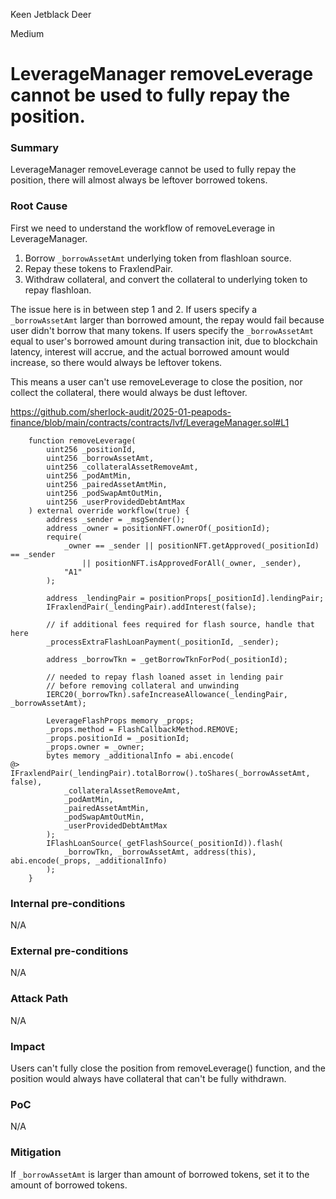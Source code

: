 Keen Jetblack Deer

Medium

# LeverageManager removeLeverage cannot be used to fully repay the position.


### Summary

LeverageManager removeLeverage cannot be used to fully repay the position, there will almost always be leftover borrowed tokens.

### Root Cause

First we need to understand the workflow of removeLeverage in LeverageManager.

1. Borrow `_borrowAssetAmt` underlying token from flashloan source.
2. Repay these tokens to FraxlendPair.
3. Withdraw collateral, and convert the collateral to underlying token to repay flashloan.

The issue here is in between step 1 and 2. If users specify a `_borrowAssetAmt` larger than borrowed amount, the repay would fail because user didn't borrow that many tokens. If users specify the `_borrowAssetAmt` equal to user's borrowed amount during transaction init, due to blockchain latency, interest will accrue, and the actual borrowed amount would increase, so there would always be leftover tokens.

This means a user can't use removeLeverage to close the position, nor collect the collateral, there would always be dust leftover.

https://github.com/sherlock-audit/2025-01-peapods-finance/blob/main/contracts/contracts/lvf/LeverageManager.sol#L1

```solidity
    function removeLeverage(
        uint256 _positionId,
        uint256 _borrowAssetAmt,
        uint256 _collateralAssetRemoveAmt,
        uint256 _podAmtMin,
        uint256 _pairedAssetAmtMin,
        uint256 _podSwapAmtOutMin,
        uint256 _userProvidedDebtAmtMax
    ) external override workflow(true) {
        address _sender = _msgSender();
        address _owner = positionNFT.ownerOf(_positionId);
        require(
            _owner == _sender || positionNFT.getApproved(_positionId) == _sender
                || positionNFT.isApprovedForAll(_owner, _sender),
            "A1"
        );

        address _lendingPair = positionProps[_positionId].lendingPair;
        IFraxlendPair(_lendingPair).addInterest(false);

        // if additional fees required for flash source, handle that here
        _processExtraFlashLoanPayment(_positionId, _sender);

        address _borrowTkn = _getBorrowTknForPod(_positionId);

        // needed to repay flash loaned asset in lending pair
        // before removing collateral and unwinding
        IERC20(_borrowTkn).safeIncreaseAllowance(_lendingPair, _borrowAssetAmt);

        LeverageFlashProps memory _props;
        _props.method = FlashCallbackMethod.REMOVE;
        _props.positionId = _positionId;
        _props.owner = _owner;
        bytes memory _additionalInfo = abi.encode(
@>          IFraxlendPair(_lendingPair).totalBorrow().toShares(_borrowAssetAmt, false),
            _collateralAssetRemoveAmt,
            _podAmtMin,
            _pairedAssetAmtMin,
            _podSwapAmtOutMin,
            _userProvidedDebtAmtMax
        );
        IFlashLoanSource(_getFlashSource(_positionId)).flash(
            _borrowTkn, _borrowAssetAmt, address(this), abi.encode(_props, _additionalInfo)
        );
    }
```

### Internal pre-conditions

N/A

### External pre-conditions

N/A

### Attack Path

N/A

### Impact

Users can't fully close the position from removeLeverage() function, and the position would always have collateral that can't be fully withdrawn.

### PoC

N/A

### Mitigation

If `_borrowAssetAmt` is larger than amount of borrowed tokens, set it to the amount of borrowed tokens.
